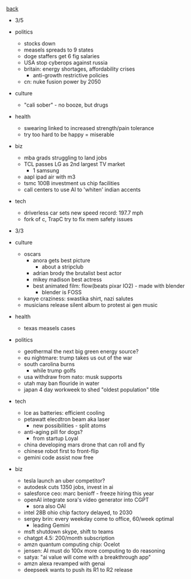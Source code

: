 [back](./index.md)

- 3/5
- politics
  - stocks down
  - measels spreads to 9 states
  - doge staffers get 6 fig salaries
  - USA stop cyberops against russia
  - britain: energy shortages, affordability crises
    - anti-growth restrictive policies
  - cn: nuke fusion power by 2050
- culture
  - "cali sober" - no booze, but drugs
- health
  - swearing linked to increased strength/pain tolerance
  - try too hard to be happy = miserable
- biz
  - mba grads struggling to land jobs
  - TCL passes LG as 2nd largest TV market
    - 1 samsung
  - aapl ipad air with m3
  - tsmc 100B investment us chip facilities
  - call centers to use AI to 'whiten' indian accents
- tech
  - driverless car sets new speed record: 197.7 mph
  - fork of c, TrapC try to fix mem safety issues


- 3/3
- culture
  - oscars
    - anora gets best picture
      - about a stripclub
    - adrian brody the brutalist best actor
    - mikey madison best actress
    - best animated film: flow(beats pixar IO2) - made with blender
      - blender is FOSS
  - kanye craziness: swastika shirt, nazi salutes
  - musicians release silent album to protest ai gen music
- health
  - texas measels cases
- politics
  - geothermal the next big green energy source?
  - eu nightmare: trump takes us out of the war
  - south carolina burns
    - while trump golfs
  - usa withdraw from nato: musk supports
  - utah may ban flouride in water
  - japan 4 day workweek to shed "oldest population" title
- tech
  - Ice as batteries: efficient cooling
  - petawatt elecdtron beam aka laser
    - new possibilities - split atoms
  - anti-aging pill for dogs?
    - from startup Loyal
  - china developing mars drone that can roll and fly
  - chinese robot first to front-flip
  - gemini code assist now free
- biz
  - tesla launch an uber competitor?
  - autodesk cuts 1350 jobs, invest in ai
  - salesforce ceo: marc benioff - freeze hiring this year
  - openAI integrate sora's video generator into CGPT
    - sora also OAI
  - intel 28B ohio chip factory delayed, to 2030
  - sergey brin: every weekday come to office, 60/week optimal
    - leading Gemini
  - msft shutdown skype, shift to teams
  - chatgpt 4.5: 200/month subscription
  - amzn quantum computing chip: Ocelot
  - jensen: AI must do 100x more computing to do reasoning
  - satya: "ai value will come with a breakthrough app"
  - amzn alexa revamped with genai
  - deepseek wants to push its R1 to R2 release
